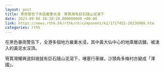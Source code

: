 ```yaml
---
layout: post
title: 黑雨警告下多區嚴重水浸　筲箕灣有巨石隨山泥瀉下
date: 2023-09-08 18:18:28.000000000 +08:00
link: https://news.rthk.hk/rthk/ch/component/k2/1717452-20230908.htm
categories: rthk
---
```


在黑色暴雨警告下，全港多個地方嚴重水浸。其中黃大仙中心的地庫層店舖，被湧入的黃泥水沒頂。

筲箕灣耀興道斜坡就有巨石隨山泥瀉下，堵塞行車線，沙頭角多條村亦變成「澤國」。
